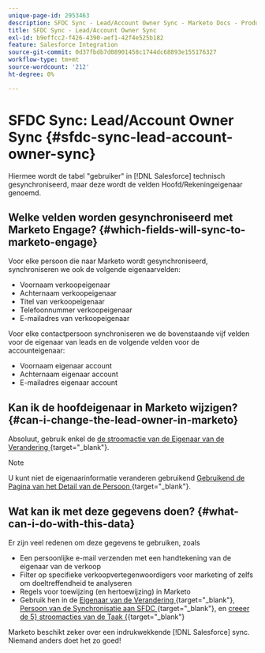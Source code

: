```yaml
---
unique-page-id: 2953463
description: SFDC Sync - Lead/Account Owner Sync - Marketo Docs - Productdocumentatie
title: SFDC Sync - Lead/Account Owner Sync
exl-id: b9effcc2-f426-4390-aef1-42f4e525b182
feature: Salesforce Integration
source-git-commit: 0d37fbdb7d08901458c1744dc68893e155176327
workflow-type: tm+mt
source-wordcount: '212'
ht-degree: 0%

---
```


# SFDC Sync: Lead/Account Owner Sync {#sfdc-sync-lead-account-owner-sync}

Hiermee wordt de tabel &quot;gebruiker&quot; in [!DNL Salesforce] technisch gesynchroniseerd, maar deze wordt de velden Hoofd/Rekeningeigenaar genoemd.

## Welke velden worden gesynchroniseerd met Marketo Engage? {#which-fields-will-sync-to-marketo-engage}

Voor elke persoon die naar Marketo wordt gesynchroniseerd, synchroniseren we ook de volgende eigenaarvelden:

* Voornaam verkoopeigenaar
* Achternaam verkoopeigenaar
* Titel van verkoopeigenaar
* Telefoonnummer verkoopeigenaar
* E-mailadres van verkoopeigenaar

Voor elke contactpersoon synchroniseren we de bovenstaande vijf velden voor de eigenaar van leads en de volgende velden voor de accounteigenaar:

* Voornaam eigenaar account
* Achternaam eigenaar account
* E-mailadres eigenaar account

## Kan ik de hoofdeigenaar in Marketo wijzigen? {#can-i-change-the-lead-owner-in-marketo}

Absoluut, gebruik enkel de [ de stroomactie van de Eigenaar van de Verandering ](/help/marketo/product-docs/core-marketo-concepts/smart-campaigns/salesforce-flow-actions/change-owner.md){target="_blank"}.

>[!NOTE]
>
>U kunt niet de eigenaarinformatie veranderen gebruikend [ Gebruikend de Pagina van het Detail van de Persoon ](/help/marketo/product-docs/core-marketo-concepts/smart-lists-and-static-lists/managing-people-in-smart-lists/using-the-person-detail-page.md){target="_blank"}.

## Wat kan ik met deze gegevens doen? {#what-can-i-do-with-this-data}

Er zijn veel redenen om deze gegevens te gebruiken, zoals

* Een persoonlijke e-mail verzenden met een handtekening van de eigenaar van de verkoop
* Filter op specifieke verkoopvertegenwoordigers voor marketing of zelfs om doeltreffendheid te analyseren
* Regels voor toewijzing (en hertoewijzing) in Marketo
* Gebruik hen in de [ Eigenaar van de Verandering ](/help/marketo/product-docs/core-marketo-concepts/smart-campaigns/salesforce-flow-actions/change-owner.md){target="_blank"}, [ Persoon van de Synchronisatie aan SFDC ](/help/marketo/product-docs/core-marketo-concepts/smart-campaigns/salesforce-flow-actions/sync-person-to-sfdc.md){target="_blank"}, en [ creeer de 5&rbrace; stroomacties van de Taak &lbrace;](/help/marketo/product-docs/core-marketo-concepts/smart-campaigns/salesforce-flow-actions/create-task.md){target="_blank"}

Marketo beschikt zeker over een indrukwekkende [!DNL Salesforce] sync. Niemand anders doet het zo goed!
